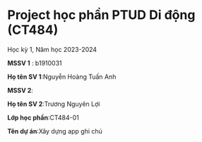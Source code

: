 # Project học phần PTUD Di động (CT484)

Học kỳ 1, Năm học 2023-2024

**MSSV 1** : b1910031

**Họ tên SV 1**:Nguyễn Hoàng Tuấn Anh

**MSSV 2**:

**Họ tên SV 2**:Trương Nguyên Lợi

**Lớp học phần**:CT484-01

**Tên dự án**:Xây dựng app ghi chú 


